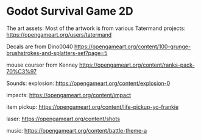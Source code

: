 # Godot Survival Game 2D

The art assets:
Most of the artwork is from various Tatermand projects: https://opengameart.org/users/tatermand

Decals are from Dino0040 https://opengameart.org/content/100-grunge-brushstrokes-and-splatters-set?page=5

mouse coursor from Kenney https://opengameart.org/content/ranks-pack-70%C3%97

Sounds:
explosion: https://opengameart.org/content/explosion-0

impacts: https://opengameart.org/content/impact

item pickup: https://opengameart.org/content/life-pickup-yo-frankie

laser: https://opengameart.org/content/shots

music: https://opengameart.org/content/battle-theme-a
